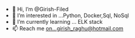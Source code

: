 - 👋 Hi, I’m @Girish-Filed
- 👀 I’m interested in ...Python, Docker,Sql, NoSql
- 🌱 I’m currently learning ... ELK stack
- 📫 Reach me on...girish_raghu@hotmail.com

<!---
Girish-Filed/Girish-Filed is a ✨ special ✨ repository because its `README.md` (this file) appears on your GitHub profile.
You can click the Preview link to take a look at your changes.
--->
